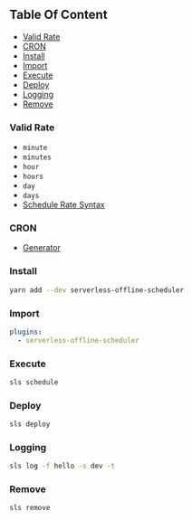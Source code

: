 <!-- START doctoc generated TOC please keep comment here to allow auto update -->
<!-- DON'T EDIT THIS SECTION, INSTEAD RE-RUN doctoc TO UPDATE -->
## Table Of Content

- [Valid Rate](#valid-rate)
- [CRON](#cron)
- [Install](#install)
- [Import](#import)
- [Execute](#execute)
- [Deploy](#deploy)
- [Logging](#logging)
- [Remove](#remove)

<!-- END doctoc generated TOC please keep comment here to allow auto update -->


### Valid Rate
- `minute`
- `minutes` 
- `hour` 
- `hours`
- `day` 
- `days`
- [Schedule Rate Syntax](https://docs.aws.amazon.com/AmazonCloudWatch/latest/events/ScheduledEvents.html)

### CRON 
- [Generator](https://www.freeformatter.com/cron-expression-generator-quartz.html)

### Install
```sh
yarn add --dev serverless-offline-scheduler
```

### Import
```yml
plugins:
  - serverless-offline-scheduler
```

### Execute
```sh
sls schedule
```

### Deploy
```sh
sls deploy
```

### Logging
```sh
sls log -f hello -s dev -t
```

### Remove
```sh
sls remove
```

